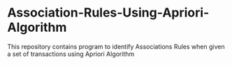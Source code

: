 # Association-Rules-Using-Apriori-Algorithm
This repository contains program to identify Associations Rules when given a set of transactions using Apriori Algorithm
